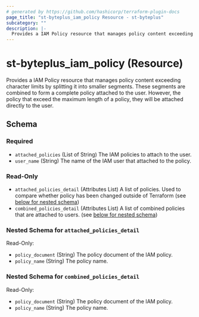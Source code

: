 ```yaml
---
# generated by https://github.com/hashicorp/terraform-plugin-docs
page_title: "st-byteplus_iam_policy Resource - st-byteplus"
subcategory: ""
description: |-
  Provides a IAM Policy resource that manages policy content exceeding character limits by splitting it into smaller segments. These segments are combined to form a complete policy attached to the user. However, the policy that exceed the maximum length of a policy, they will be attached directly to the user.
---
```


# st-byteplus_iam_policy (Resource)

Provides a IAM Policy resource that manages policy content exceeding character limits by splitting it into smaller segments. These segments are combined to form a complete policy attached to the user. However, the policy that exceed the maximum length of a policy, they will be attached directly to the user.



<!-- schema generated by tfplugindocs -->
## Schema

### Required

- `attached_policies` (List of String) The IAM policies to attach to the user.
- `user_name` (String) The name of the IAM user that attached to the policy.

### Read-Only

- `attached_policies_detail` (Attributes List) A list of policies. Used to compare whether policy has been changed outside of Terraform (see [below for nested schema](#nestedatt--attached_policies_detail))
- `combined_policies_detail` (Attributes List) A list of combined policies that are attached to users. (see [below for nested schema](#nestedatt--combined_policies_detail))

<a id="nestedatt--attached_policies_detail"></a>
### Nested Schema for `attached_policies_detail`

Read-Only:

- `policy_document` (String) The policy document of the IAM policy.
- `policy_name` (String) The policy name.


<a id="nestedatt--combined_policies_detail"></a>
### Nested Schema for `combined_policies_detail`

Read-Only:

- `policy_document` (String) The policy document of the IAM policy.
- `policy_name` (String) The policy name.
